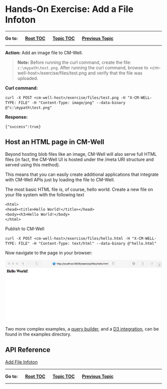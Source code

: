 # Hands-On Exercise: Add a File Infoton #

----

**Go to:** &nbsp;&nbsp;&nbsp;&nbsp; [**Root TOC**](CM-Well.RootTOC.md) &nbsp;&nbsp;&nbsp;&nbsp; [**Topic TOC**](Tutorial.HandsOnExercisesTOC.md) &nbsp;&nbsp;&nbsp;&nbsp; [**Previous Topic**](Tutorial.HandsOnExercises.WorkWithSubGraphs.md)  

----

**Action:** Add an image file to CM-Well.

>**Note:** Before running the curl command, create the file: `c:\mypath\test.png`. After running the curl command, browse to \<cm-well-host\>/exercise/files/test.png and verify that the file was uploaded.

**Curl command:**

    curl -X POST <cm-well-host>/exercise/files/test.png -H "X-CM-WELL-TYPE: FILE" -H "Content-Type: image/png" --data-binary @"c:\mypath\test.png"

**Response:**

    {"success":true}

## Host an HTML page in CM-Well ##

Beyond hosting blob files like an image, CM-Well will also serve full HTML files (in fact, the CM-Well UI is hosted under the /meta URI structure and served using this method).

This means that you can easily create additional applications that integrate with CM-Well APIs just by loading the file to CM-Well.

The most basic HTML file is, of course, hello world. Create a new file on your file system with the following text

```
<html>
<head><title>Hello World!</title></head>
<body><h3>Hello World!</body>
</html>
```

Publish to CM-Well

    curl -X POST <cm-well-host>/exercise/files/hello.html -H "X-CM-WELL-TYPE: FILE" -H "Content-Type: text/html" --data-binary @"hello.html"

Now navigate to the page in your browser:

<img src="./_Images/hello_world.png"/>

Two more complex examples, a [query builder](./examples/search_builder.html), and a [D3 integration](./examples/visualizer/index.html), can be found in the examples directory.

## API Reference ##
[Add File Infoton](API.Update.AddFileInfoton.md)


----

**Go to:** &nbsp;&nbsp;&nbsp;&nbsp; [**Root TOC**](CM-Well.RootTOC.md) &nbsp;&nbsp;&nbsp;&nbsp; [**Topic TOC**](Tutorial.HandsOnExercisesTOC.md) &nbsp;&nbsp;&nbsp;&nbsp; [**Previous Topic**](Tutorial.HandsOnExercises.WorkWithSubGraphs.md)  

----

